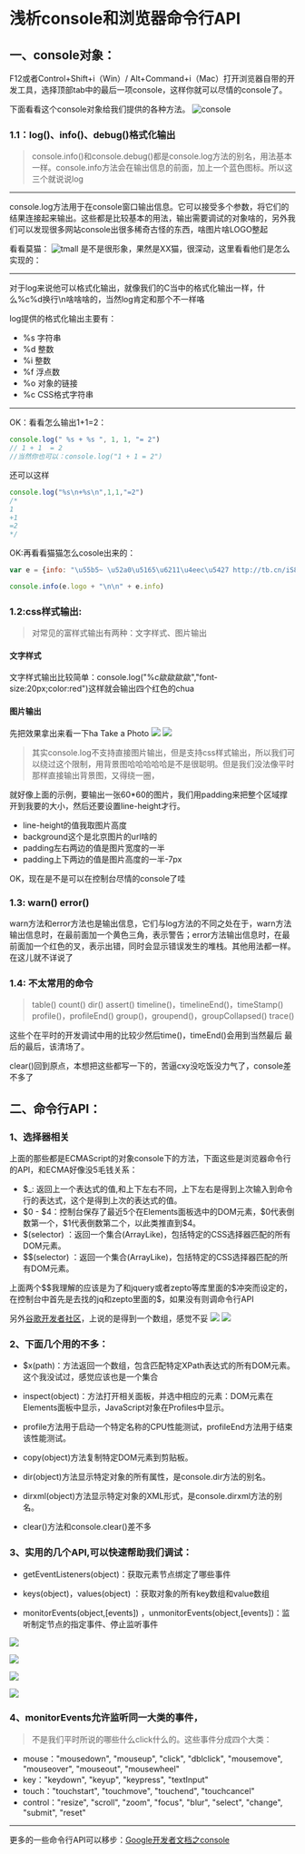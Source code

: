 # 浅析console和浏览器命令行API
## 一、console对象：

F12或者Control+Shift+i（Win）/ Alt+Command+i（Mac）打开浏览器自带的开发工具，选择顶部tab中的最后一项console，这样你就可以尽情的console了。

下面看看这个console对象给我们提供的各种方法。
![console](http://images.cnitblog.com/blog2015/546511/201505/011441536777123.png)
### 1.1：log()、info()、debug()格式化输出

>console.info()和console.debug()都是console.log方法的别名，用法基本一样。console.info方法会在输出信息的前面，加上一个蓝色图标。所以这三个就说说log

***
console.log方法用于在console窗口输出信息。它可以接受多个参数，将它们的结果连接起来输出。这些都是比较基本的用法，输出需要调试的对象啥的，另外我们可以发现很多网站console出很多稀奇古怪的东西，啥图片啥LOGO整起

看看莫猫：
![tmall](http://images.cnitblog.com/blog2015/546511/201505/011448365053024.png)
是不是很形象，果然是XX猫，很深动，这里看看他们是怎么实现的：

***
对于log来说他可以格式化输出，就像我们的C当中的格式化输出一样，什么%c%d换行\n啥啥啥的，当然log肯定和那个不一样咯

log提供的格式化输出主要有：

* %s 字符串
* %d 整数
* %i 整数
* %f 浮点数
* %o 对象的链接
* %c CSS格式字符串

***
OK：看看怎么输出1+1=2：

```javascript
console.log(" %s + %s ", 1, 1, "= 2")
// 1 + 1  = 2
//当然你也可以：console.log("1 + 1 = 2")
```
还可以这样

```javascript
console.log("%s\n+%s\n",1,1,"=2")
/*
1
+1
=2
*/
```
OK:再看看猫猫怎么cosole出来的：

```javascript
var e = {info: "\u55b5~ \u52a0\u5165\u6211\u4eec\u5427 http://tb.cn/iS8NBOy",logo: " ::: ::: \n" + " ::::::: ::::: \n" + "::::::::: ::::::::\n" + ":::::::::::::::::::::::::::::::::::::::::::\n" + ":::: ::: :::::::::::::::: ::: ::::\n" + "::: Smart :::::cool:::: Crazy :::\n" + "::::: ::: ::::::::::::::: ::: :::\n" + ":::::::::::::::::::::::::::::::::::::::::::"};

console.info(e.logo + "\n\n" + e.info)
```
### 1.2:css样式输出:
>对常见的富样式输出有两种：文字样式、图片输出

#### 文字样式
文字样式输出比较简单：console.log("%c歘歘歘歘","font-size:20px;color:red")这样就会输出四个红色的chua
#### 图片输出
先把效果拿出来看一下ha  Take a Photo
![](http://images.cnitblog.com/blog2015/546511/201505/011527346611970.png)
![](http://images.cnitblog.com/blog2015/546511/201505/011536206931164.png)
>其实console.log不支持直接图片输出，但是支持css样式输出，所以我们可以绕过这个限制，用背景图哈哈哈哈哈是不是很聪明。但是我们没法像平时那样直接输出背景图，又得绕一圈，

就好像上面的示例，要输出一张60*60的图片，我们用padding来把整个区域撑开到我要的大小，然后还要设置line-height才行。

* line-height的值我取图片高度
* background这个是北京图片的url啥的
* padding左右两边的值是图片宽度的一半
* padding上下两边的值是图片高度的一半-7px

OK，现在是不是可以在控制台尽情的console了哇
### 1.3: warn() error()
warn方法和error方法也是输出信息，它们与log方法的不同之处在于，warn方法输出信息时，在最前面加一个黄色三角，表示警告；error方法输出信息时，在最前面加一个红色的叉，表示出错，同时会显示错误发生的堆栈。其他用法都一样。在这儿就不详说了
### 1.4: 不太常用的命令
>table() count() dir() assert() timeline()，timelineEnd()，timeStamp() profile()，profileEnd() group()，groupend()，groupCollapsed() trace()

这些个在平时的开发调试中用的比较少然后time()，timeEnd()会用到当然最后 最后的最后，该清场了。

clear()回到原点，本想把这些都写一下的，苦逼cxy没吃饭没力气了，console差不多了
## 二、命令行API：
### 1、选择器相关
上面的那些都是ECMAScript的对象console下的方法，下面这些是浏览器命令行的API，和ECMA好像没5毛钱关系：

* $_: 返回上一个表达式的值,和上下左右不同，上下左右是得到上次输入到命令行的表达式，这个是得到上次的表达式的值。
* \$0 - \$4：控制台保存了最近5个在Elements面板选中的DOM元素，\$0代表倒数第一个，\$1代表倒数第二个，以此类推直到\$4。
* $(selector) ：返回一个集合(ArrayLike)，包括特定的CSS选择器匹配的所有DOM元素。
* $$(selector) ：返回一个集合(ArrayLike)，包括特定的CSS选择器匹配的所有DOM元素。

上面两个\$\$我理解的应该是为了和jquery或者zepto等库里面的\$冲突而设定的，在控制台中首先是去找的jq和zepto里面的$，如果没有则调命令行API

另外[谷歌开发者社区](https://developer.chrome.com/devtools/docs/commandline-api)，上说的是得到一个数组，感觉不妥
![](http://images.cnitblog.com/blog2015/546511/201505/011601363496424.png)
![](http://images.cnitblog.com/blog2015/546511/201505/011609353968939.png)

### 2、下面几个用的不多：

* $x(path)：方法返回一个数组，包含匹配特定XPath表达式的所有DOM元素。这个我没试过，感觉应该也是一个集合

* inspect(object)：方法打开相关面板，并选中相应的元素：DOM元素在Elements面板中显示，JavaScript对象在Profiles中显示。

* profile方法用于启动一个特定名称的CPU性能测试，profileEnd方法用于结束该性能测试。

* copy(object)方法复制特定DOM元素到剪贴板。

* dir(object)方法显示特定对象的所有属性，是console.dir方法的别名。

* dirxml(object)方法显示特定对象的XML形式，是console.dirxml方法的别名。

* clear()方法和console.clear()差不多

### 3、实用的几个API,可以快速帮助我们调试：

* getEventListeners(object)：获取元素节点绑定了哪些事件

* keys(object)，values(object) ：获取对象的所有key数组和value数组

* monitorEvents(object,[events]) ，unmonitorEvents(object,[events])：监听制定节点的指定事件、停止监听事件

![](http://images.cnitblog.com/blog2015/546511/201505/011625078499402.png)

![](http://images.cnitblog.com/blog2015/546511/201505/011625193964409.png)

![](http://images.cnitblog.com/blog2015/546511/201505/011628583658244.png)

![](http://images.cnitblog.com/blog2015/546511/201505/011630352715274.png)

### 4、monitorEvents允许监听同一大类的事件，
>不是我们平时所说的哪些什么click什么的。这些事件分成四个大类：

* mouse："mousedown", "mouseup", "click", "dblclick", "mousemove", "mouseover", "mouseout", "mousewheel"
* key："keydown", "keyup", "keypress", "textInput"
* touch："touchstart", "touchmove", "touchend", "touchcancel"
* control："resize", "scroll", "zoom", "focus", "blur", "select", "change", "submit", "reset"

***
更多的一些命令行API可以移步：[Google开发者文档之console](https://developers.google.com/chrome-developer-tools/docs/console-api)

